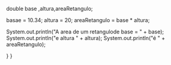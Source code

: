 double base ,altura,areaRetangulo;

basae = 10.34;
altura = 20;
areaRetangulo = base * altura;

System.out.println("A area de um retangulode base = " + base);
System.out.println("e altura " + altura);
System.out.println("é " + areaRetangulo);

 }
}


        







